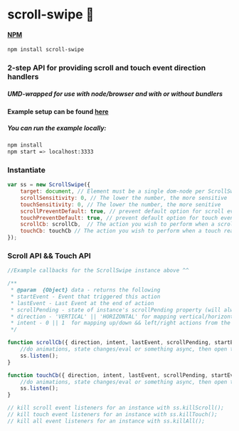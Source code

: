 # scroll-swipe :mouse2:

#### [NPM](https://www.npmjs.com/package/scroll-swipe)

```sh
npm install scroll-swipe
```

### 2-step API for providing scroll and touch event direction handlers

##### UMD-wrapped for use with node/browser and with or without bundlers

#### Example setup can be found [here](https://github.com/cmswalker/scroll-swipe/blob/main/examples/index.js)

##### You can run the example locally:

```sh
npm install
npm start => localhost:3333
```

### Instantiate

```js
var ss = new ScrollSwipe({
	target: document, // Element must be a single dom-node per ScrollSwipe Instance
	scrollSensitivity: 0, // The lower the number, the more sensitive
	touchSensitivity: 0, // The lower the number, the more senitive
	scrollPreventDefault: true, // prevent default option for scroll events
	touchPreventDefault: true, // prevent default option for touch events
	scrollCb: scrollCb,  // The action you wish to perform when a scroll reacts (details below)
	touchCb: touchCb // The action you wish to perform when a touch reacts (details below)
});
```

### Scroll API && Touch API

```js
//Example callbacks for the ScrollSwipe instance above ^^

/**
 * @param  {Object} data - returns the following
 * startEvent - Event that triggered this action
 * lastEvent - Last Event at the end of action
 * scrollPending - state of instance's scrollPending property (will always come back true after a successful event)
 * direction - 'VERTICAL' || 'HORIZONTAL' for mapping vertical/horizontal actions from the event;
 * intent - 0 || 1  for mapping up/down && left/right actions from the event
 */

function scrollCb({ direction, intent, lastEvent, scrollPending, startEvent }) {
    //do animations, state changes/eval or something async, then open the listener back up.
	ss.listen();
}

function touchCb({ direction, intent, lastEvent, scrollPending, startEvent }) {
    //do animations, state changes/eval or something async, then open the listener back up.
    ss.listen();
}

// kill scroll event listeners for an instance with ss.killScroll();
// kill touch event listeners for an instance with ss.killTouch();
// kill all event listeners for an instance with ss.killAll();

```
